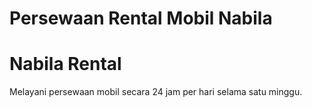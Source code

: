 # Persewaan Rental Mobil Nabila


# Nabila Rental

Melayani persewaan mobil secara 24 jam per hari selama satu minggu.
